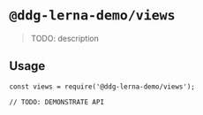 # `@ddg-lerna-demo/views`

> TODO: description

## Usage

```
const views = require('@ddg-lerna-demo/views');

// TODO: DEMONSTRATE API
```
